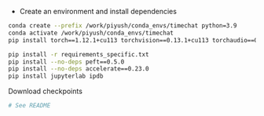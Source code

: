 * Create an environment and install dependencies
```sh
conda create --prefix /work/piyush/conda_envs/timechat python=3.9
conda activate /work/piyush/conda_envs/timechat
pip install torch==1.12.1+cu113 torchvision==0.13.1+cu113 torchaudio==0.12.1 --extra-index-url https://download.pytorch.org/whl/cu113

pip install -r requirements_specific.txt
pip install --no-deps peft==0.5.0
pip install --no-deps accelerate==0.23.0
pip install jupyterlab ipdb
```

Download checkpoints
```sh
# See README
```
